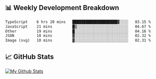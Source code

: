## 📊 Weekly Development Breakdown
<!--START_SECTION:waka-->

```txt
TypeScript    6 hrs 20 mins   ████████████████████▓░░░░   83.15 %
JavaScript    21 mins         █▒░░░░░░░░░░░░░░░░░░░░░░░   04.67 %
Other         19 mins         █░░░░░░░░░░░░░░░░░░░░░░░░   04.16 %
JSON          10 mins         ▓░░░░░░░░░░░░░░░░░░░░░░░░   02.32 %
Image (svg)   10 mins         ▓░░░░░░░░░░░░░░░░░░░░░░░░   02.31 %
```

<!--END_SECTION:waka-->

## 📈 GitHub Stats
[![My Github Stats](https://github-readme-stats.vercel.app/api?username=triagung128&show_icons=true&hide=contribs,issues&count_private=true&theme=tokyonight)](https://github.com/triagung128)

<!-- [![Top Langs](https://github-readme-stats.vercel.app/api/top-langs/?username=triagung128&layout=compact)](https://github.com/triagung128) -->
